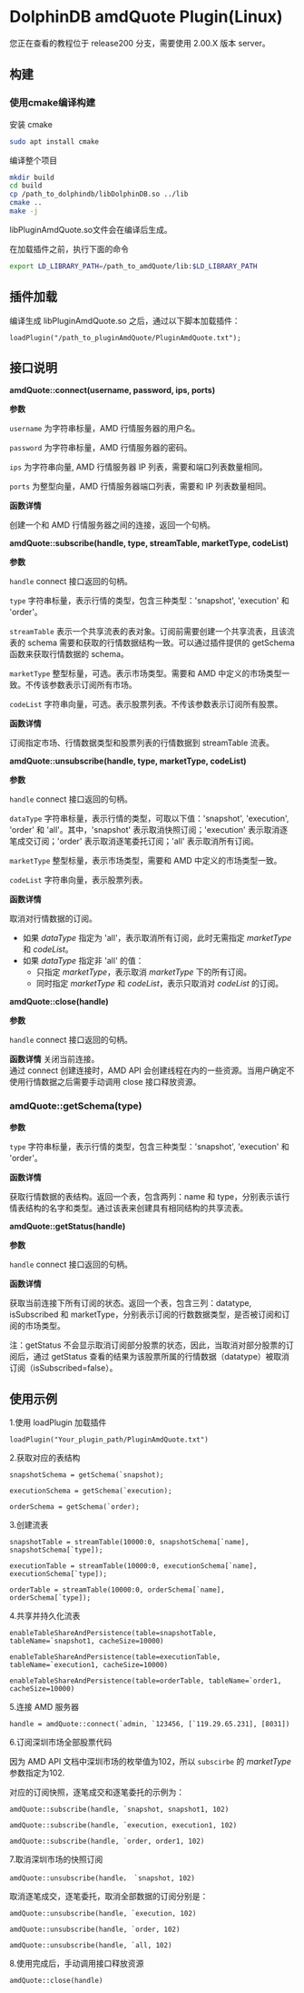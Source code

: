 # DolphinDB amdQuote Plugin(Linux)

您正在查看的教程位于 release200 分支，需要使用 2.00.X 版本 server。

## 构建

### 使用cmake编译构建

安装 cmake

```bash
sudo apt install cmake
```

编译整个项目
```bash
mkdir build
cd build
cp /path_to_dolphindb/libDolphinDB.so ../lib
cmake ..
make -j
```

libPluginAmdQuote.so文件会在编译后生成。

在加载插件之前，执行下面的命令
```bash
export LD_LIBRARY_PATH=/path_to_amdQuote/lib:$LD_LIBRARY_PATH
```

## 插件加载

编译生成 libPluginAmdQuote.so 之后，通过以下脚本加载插件：

```
loadPlugin("/path_to_pluginAmdQuote/PluginAmdQuote.txt");
```
## 接口说明

**amdQuote::connect(username, password, ips, ports)**

**参数**

`username` 为字符串标量，AMD 行情服务器的用户名。

`password` 为字符串标量，AMD 行情服务器的密码。

`ips` 为字符串向量, AMD 行情服务器 IP 列表，需要和端口列表数量相同。

`ports` 为整型向量，AMD 行情服务器端口列表，需要和 IP 列表数量相同。

**函数详情**

创建一个和 AMD 行情服务器之间的连接，返回一个句柄。

**amdQuote::subscribe(handle, type, streamTable, marketType, codeList)**

**参数**

`handle` connect 接口返回的句柄。

`type` 字符串标量，表示行情的类型，包含三种类型：'snapshot', 'execution' 和 'order'。

`streamTable` 表示一个共享流表的表对象。订阅前需要创建一个共享流表，且该流表的 schema 需要和获取的行情数据结构一致。可以通过插件提供的 getSchema 函数来获取行情数据的 schema。

`marketType` 整型标量，可选。表示市场类型。需要和 AMD 中定义的市场类型一致。不传该参数表示订阅所有市场。

`codeList` 字符串向量，可选。表示股票列表。不传该参数表示订阅所有股票。

**函数详情**

订阅指定市场、行情数据类型和股票列表的行情数据到 streamTable 流表。

**amdQuote::unsubscribe(handle, type, marketType, codeList)**

**参数**

`handle` connect 接口返回的句柄。

`dataType` 字符串标量，表示行情的类型，可取以下值：'snapshot', 'execution', 'order' 和 'all'。其中，'snapshot' 表示取消快照订阅；'execution' 表示取消逐笔成交订阅；'order' 表示取消逐笔委托订阅；'all' 表示取消所有订阅。

`marketType` 整型标量，表示市场类型，需要和 AMD 中定义的市场类型一致。

`codeList` 字符串向量，表示股票列表。

**函数详情**

取消对行情数据的订阅。
* 如果 *dataType* 指定为 'all'，表示取消所有订阅，此时无需指定 *marketType* 和 *codeList*。
* 如果 *dataType* 指定非 'all' 的值：
  * 只指定 *marketType*，表示取消 *marketType* 下的所有订阅。
  * 同时指定 *marketType* 和 *codeList*，表示只取消对 *codeList* 的订阅。

**amdQuote::close(handle)**

**参数**

`handle` connect 接口返回的句柄。

**函数详情**
关闭当前连接。  
通过 connect 创建连接时，AMD API 会创建线程在内的一些资源。当用户确定不使用行情数据之后需要手动调用 close 接口释放资源。

### **amdQuote::getSchema(type)**

**参数**

`type` 字符串标量，表示行情的类型，包含三种类型：'snapshot', 'execution' 和 'order'。

**函数详情**

获取行情数据的表结构。返回一个表，包含两列：name 和 type，分别表示该行情表结构的名字和类型。通过该表来创建具有相同结构的共享流表。

**amdQuote::getStatus(handle)**

**参数**

`handle` connect 接口返回的句柄。

**函数详情**

获取当前连接下所有订阅的状态。返回一个表，包含三列：datatype, isSubscribed 和 marketType，分别表示订阅的行数数据类型，是否被订阅和订阅的市场类型。  

注：getStatus 不会显示取消订阅部分股票的状态，因此，当取消对部分股票的订阅后，通过 getStatus 查看的结果为该股票所属的行情数据（datatype）被取消订阅（isSubscribed=false）。

## 使用示例

1.使用 loadPlugin 加载插件 
```
loadPlugin("Your_plugin_path/PluginAmdQuote.txt")
```
2.获取对应的表结构
```
snapshotSchema = getSchema(`snapshot); 

executionSchema = getSchema(`execution);

orderSchema = getSchema(`order);
```

3.创建流表
```
snapshotTable = streamTable(10000:0, snapshotSchema[`name], snapshotSchema[`type]);

executionTable = streamTable(10000:0, executionSchema[`name], executionSchema[`type]);

orderTable = streamTable(10000:0, orderSchema[`name], orderSchema[`type]);
```
4.共享并持久化流表
```
enableTableShareAndPersistence(table=snapshotTable, tableName=`snapshot1, cacheSize=10000)

enableTableShareAndPersistence(table=executionTable, tableName=`execution1, cacheSize=10000)

enableTableShareAndPersistence(table=orderTable, tableName=`order1, cacheSize=10000)
```
5.连接 AMD 服务器
```
handle = amdQuote::connect(`admin, `123456, [`119.29.65.231], [8031])
```
6.订阅深圳市场全部股票代码 

因为 AMD API 文档中深圳市场的枚举值为102，所以 `subscirbe` 的 *marketType* 参数指定为102.

对应的订阅快照，逐笔成交和逐笔委托的示例为： 
```
amdQuote::subscribe(handle, `snapshot, snapshot1, 102) 

amdQuote::subscribe(handle, `execution, execution1, 102)

amdQuote::subscribe(handle, `order, order1, 102)
```
7.取消深圳市场的快照订阅 

```
amdQuote::unsubscribe(handle， `snapshot, 102)  
```
取消逐笔成交，逐笔委托，取消全部数据的订阅分别是： 
```
amdQuote::unsubscribe(handle, `execution, 102) 

amdQuote::unsubscribe(handle, `order, 102) 

amdQuote::unsubscribe(handle, `all, 102)  
```
8.使用完成后，手动调用接口释放资源 

```
amdQuote::close(handle)
```
